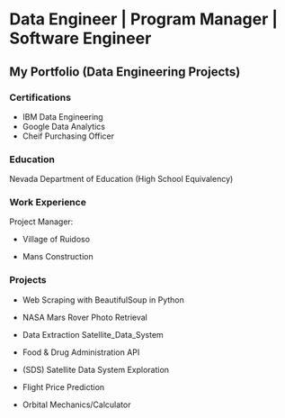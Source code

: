 # Data Engineer | Program Manager | Software Engineer
## My Portfolio (Data Engineering Projects)


### Certifications 
- IBM Data Engineering 
- Google Data Analytics
- Cheif Purchasing Officer 

### Education
Nevada Department of Education (High School Equivalency)

### Work Experience 
Project Manager:

- Village of Ruidoso

- Mans Construction

  
### Projects 
- Web Scraping with BeautifulSoup in Python

- NASA Mars Rover Photo Retrieval

- Data Extraction Satellite_Data_System

- Food & Drug Administration API

- (SDS) Satellite Data System Exploration

- Flight Price Prediction

- Orbital Mechanics/Calculator

